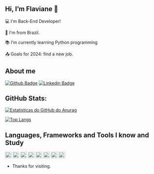 ## Hi, I’m Flaviane 👋

:computer: I'm Back-End Developer!

:house_with_garden: I'm from Brazil.

:books: I'm currently learning Python programming

:outbox_tray: Goals for 2024: find a new job.

## About me

[![Github Badge](https://img.shields.io/badge/-Github-000?style=flat-square&logo=Github&logoColor=white&link=https://github/fl0101)](https://github/fl0101)
[![Linkedin Badge](https://img.shields.io/badge/-LinkedIn-blue?style=flat-square&logo=Linkedin&logoColor=white&link=https://www.linkedin.com/in/flaviane-nascimento-69375816a)](https://www.linkedin.com/in/flaviane-nascimento-69375816a)

## GitHub Stats:

[![Estatísticas do GitHub do Anurag](https://github-readme-stats.vercel.app/api?username=fl0101&count_private=true)](https://github.com/fl0101/github-readme-stats)

[![Top Langs](https://github-readme-stats.vercel.app/api/top-langs/?username=fl0101&layout=compact)](https://github.com/fl0101/github-readme-stats)


## Languages, Frameworks and Tools I know and Study
<code><img height="21" src="https://img.shields.io/badge/React-20232A?style=for-the-badge&logo=react&logoColor=61DAFB"></code>
<code><img height="21" src="https://img.shields.io/badge/Expo-1B1F23?style=for-the-badge&logo=expo&logoColor=white"></code>
<code><img height="21" src="https://img.shields.io/badge/Sqlite-003B57?style=for-the-badge&logo=sqlite&logoColor=white"></code>
<code><img height="21" src="https://img.shields.io/badge/Express%20js-000000?style=for-the-badge&logo=express&logoColor=white"></code>
<code><img height="21" src="https://img.shields.io/badge/Postman-FF6C37?style=for-the-badge&logo=Postman&logoColor=white"></code>
<code><img height="21" src="https://img.shields.io/badge/JavaScript-323330?style=for-the-badge&logo=javascript&logoColor=F7DF1E"></code>
<code><img height="21" src="https://img.shields.io/badge/Ubuntu-E95420?style=for-the-badge&logo=ubuntu&logoColor=white"></code>
<code><img height="21" src="https://img.shields.io/badge/GIT-E44C30?style=for-the-badge&logo=git&logoColor=white"></code>

- Thanks for visiting.
